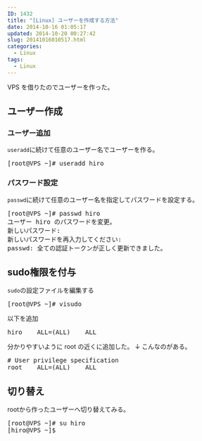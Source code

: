 ```yaml
---
ID: 1432
title: "[Linux] ユーザーを作成する方法"
date: 2014-10-16 01:05:17
updated: 2014-10-20 00:27:42
slug: 20141016010517.html
categories:
  - Linux
tags:
  - Linux
---
```


VPS を借りたのでユーザーを作った。

<!--more-->
<h2>ユーザー作成</h2>
<h3>ユーザー追加</h3>
<code>useradd</code>に続けて任意のユーザー名でユーザーを作る。
<pre class="cmd">[root@VPS ~]# useradd hiro</pre>

<h3>パスワード設定</h3>
<code>passwd</code>に続けて任意のユーザー名を指定してパスワードを設定する。
<pre class="cmd">[root@VPS ~]# passwd hiro
ユーザー hiro のパスワードを変更。
新しいパスワード:
新しいパスワードを再入力してください:
passwd: 全ての認証トークンが正しく更新できました。
</pre>

<h2>sudo権限を付与</h2>
<code>sudo</code>の設定ファイルを編集する
<pre class="cmd">[root@VPS ~]# visudo</pre>

以下を追加

<pre>hiro    ALL=(ALL)    ALL</pre>

分かりやすいように root の近くに追加した。
<span class="text-muted">↓ こんなのがある。</span>

<pre>
# User privilege specification
root    ALL=(ALL)    ALL
</pre>

<h2>切り替え</h2>
rootから作ったユーザーへ切り替えてみる。
<pre class="cmd">[root@VPS ~]# su hiro
[hiro@VPS ~]$</pre>
